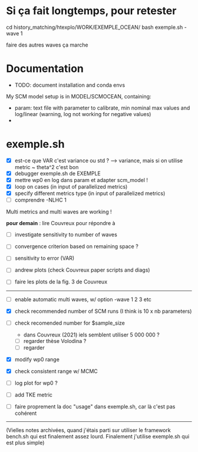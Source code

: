 # Si ça fait longtemps, pour retester 
cd history_matching/htexplo/WORK/EXEMPLE_OCEAN/
bash exemple.sh -wave 1

faire des autres waves ça marche

# Documentation

- TODO: document installation and conda envs


My SCM model setup is in MODEL/SCMOCEAN, containing:
- param: text file with parameter to calibrate, min nominal max values and log/linear (warning, log not working for negative values)
- 


# exemple.sh
- [X] est-ce que VAR c'est variance ou std ? --> variance, mais si on utilise metric ~ theta^2 c'est bon
- [X] debugger exemple.sh de EXEMPLE
- [X] mettre wp0 en log dans param et adapter scm_model ! 
- [X] loop on cases (in input of parallelized metrics)
- [X] specify different metrics type (in input of parallelized metrics)
- [ ] comprendre -NLHC 1

Multi metrics and multi waves are working !


**pour demain** : lire Couvreux pour répondre à 
- [ ] investigate sensitivity to number of waves
- [ ] convergence criterion based on remaining space ?
- [ ] sensitivity to error (VAR) 
- [ ] andrew plots (check Couvreux paper scripts and diags)

- [ ] faire les plots de la fig. 3 de Couvreux
----
- [ ] enable automatic multi waves, w/ option -wave 1 2 3 etc
- [X] check recommended number of SCM runs (I think is 10 x nb parameters)
- [ ] check recomended number for $sample_size 
  - dans Couvreux (2021) iels semblent utiliser 5 000 000 ?
  - [ ] regarder thèse Volodina ?
  - [ ] regarder 
- [X] modify wp0 range
- [X] check consistent range w/ MCMC
- [ ] log plot for wp0 ?
- [ ] add TKE metric

- [ ] faire proprement la doc "usage" dans exemple.sh, car là c'est pas cohérent




----------------------------------------------------------
(Vielles notes archivées, quand j'étais parti sur utiliser le framework bench.sh qui est finalement assez lourd. Finalement j'utilise exemple.sh qui est plus simple)

<!-- # Bench
- [X] SCMOCEAN/param_edmf OK: contient les paramètres à calibrer, avec range et 'linear' ou 'log' !! 
- [ ] pas compris ce paramètre: NLHC: if NLHC=1, then generate the maximinLHS of size LHCSIZE.
- [X] 2/ building design for WAVE1: working! il y avait 2 pb:
  - il fallait installer DoE.wrapper qui nécessitait de faire `conda install -c conda-forge gmp`
  - dans le fichier param
- [ ] trouver comment définir les métriques pour que les cas soient les bons  




# serie

- [X] comprendre si param.asc est bien le fichier txt créé qui contient les params sur lequels on va évaluer le SCM  NON, c'est dans Par1D_Wave1.asc, param est juste un lien symbolique
- [X] faire marcher bench.sh pour générer Par1D_Wave1.asc
- [X] ouvrir Par1D_Wave1.asc pour voir la strucure et écrire un script run_SCMOCE qui lit Par1D_Wav1.asc et fait tourner en parallèle le SCM. 
- [X] trouver où sauver les runs, et comment il faut les appeler.: ${simuREF}.${name}-${nwave}-$i?
   dans Readme:    netcdf ouptut files should be put in
   ./WAVE1/[cas] 
   with names SCM_1-101.nc given in Par1D_Wave1.asc
   Also put the available LES 1D output files in WAVE1
- [ ] renommer edmf_ocean en scmocean
- [X] dans serie_SMCOCEAN, à partir d'un moment faire juste tourner un script python plutôt que de s'mebetter avec le bash.
- [ ]  

# Compute metric

- [ ] il doit me manquer les LES dans REF, mais je comprends pas bien la structure/où les mettre
- [ ] idéalement: dans one_metric, j'appelle un script python qui me calcule ma métrique
 Suggestion Fred: on LAISSE TOMBER de le mettre dans leur framework SCM/LES, et on repart plus simplement du exemple.sh -->